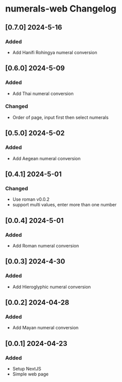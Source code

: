 # numerals-web Changelog

<!-- https://keepachangelog.com/en/1.0.0/ -->

## [0.7.0] 2024-5-16
### Added
- Add Hanifi Rohingya numeral conversion

## [0.6.0] 2024-5-09
### Added
- Add Thai numeral conversion
### Changed
- Order of page, input first then select numerals

## [0.5.0] 2024-5-02
### Added
- Add Aegean numeral conversion

## [0.4.1] 2024-5-01
### Changed
- Use roman v0.0.2
- support multi values, enter more than one number

## [0.0.4] 2024-5-01
### Added
- Add Roman numeral conversion

## [0.0.3] 2024-4-30
### Added
- Add Hieroglyphic numeral conversion

## [0.0.2] 2024-04-28
### Added
- Add Mayan numeral conversion

## [0.0.1] 2024-04-23
### Added
- Setup NextJS
- Simple web page
